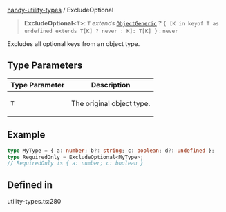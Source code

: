 [handy-utility-types](https://github.com/itsmeid/handy-utility-types/tree/main/docs/README.md) / ExcludeOptional

> **ExcludeOptional**\<`T`\>: `T` *extends* [`ObjectGeneric`](https://github.com/itsmeid/handy-utility-types/tree/main/docs/type-aliases%5CObjectGeneric.md) ? `{ [K in keyof T as undefined extends T[K] ? never : K]: T[K] }` : `never`

Excludes all optional keys from an object type.

## Type Parameters

<table>
<thead>
<tr>
<th>Type Parameter</th>
<th>Description</th>
</tr>
</thead>
<tbody>
<tr>
<td>

`T`

</td>
<td>

The original object type.

</td>
</tr>
</tbody>
</table>

## Example

```ts
type MyType = { a: number; b?: string; c: boolean; d?: undefined };
type RequiredOnly = ExcludeOptional<MyType>;
// RequiredOnly is { a: number; c: boolean }
```

## Defined in

utility-types.ts:280
